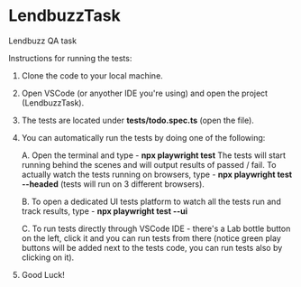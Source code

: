 # LendbuzzTask
Lendbuzz QA task 

Instructions for running the tests:

1. Clone the code to your local machine.
2. Open VSCode (or anyother IDE you're using) and open the project (LendbuzzTask).
3. The tests are located under **tests/todo.spec.ts** (open the file).
4. You can automatically run the tests by doing one of the following:
   
   A. Open the terminal and type - **npx playwright test**
      The tests will start running behind the scenes and will output results of passed / fail.
      To actually watch the tests running on browsers,
      type - **npx playwright test --headed** (tests will run on 3 different browsers).
   
   B. To open a dedicated UI tests platform to watch all the tests run and track results,
      type - **npx playwright test --ui**
   
   C. To run tests directly through VSCode IDE - there's a Lab bottle button on the left, click it and you can run tests from there (notice green play buttons will be added next to the tests code, you can run tests also by clicking on it).
   
5. Good Luck!
    

